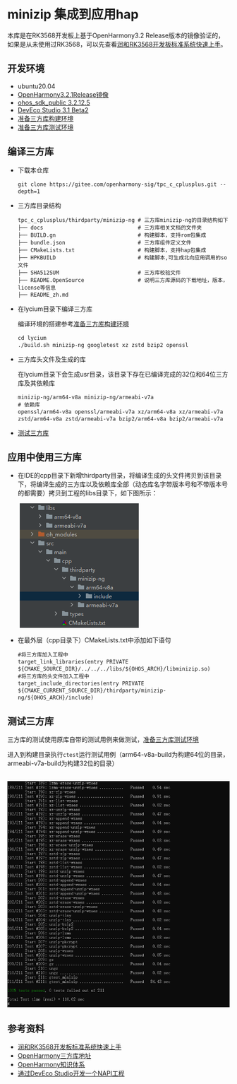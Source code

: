 # minizip 集成到应用hap

本库是在RK3568开发板上基于OpenHarmony3.2 Release版本的镜像验证的，如果是从未使用过RK3568，可以先查看[润和RK3568开发板标准系统快速上手](https://gitee.com/openharmony-sig/knowledge_demo_temp/tree/master/docs/rk3568_helloworld)。

## 开发环境

- ubuntu20.04
- [OpenHarmony3.2.1Release镜像](https://gitee.com/link?target=https%3A%2F%2Frepo.huaweicloud.com%2Fopenharmony%2Fos%2F3.2.1%2Fdayu200_standard_arm32.tar.gz)
- [ohos_sdk_public 3.2.12.5](https://gitee.com/link?target=https%3A%2F%2Frepo.huaweicloud.com%2Fopenharmony%2Fos%2F3.2.1%2Fohos-sdk-windows_linux-public.tar.gz)
- [DevEco Studio 3.1 Beta2](https://gitee.com/link?target=https%3A%2F%2Fcontentcenter-vali-drcn.dbankcdn.cn%2Fpvt_2%2FDeveloperAlliance_package_901_9%2Ff3%2Fv3%2FuJyuq3syQ2ak4hE1QZmAug%2Fdevecostudio-windows-3.1.0.400.zip%3FHW-CC-KV%3DV1%26HW-CC-Date%3D20230408T013335Z%26HW-CC-Expire%3D315360000%26HW-CC-Sign%3D96262721EDC9B34E6F62E66884AB7AE2A94C2A7B8C28D6F7FC891F46EB211A70)
- [准备三方库构建环境](../../../lycium/README.md#1编译环境准备)
- [准备三方库测试环境](../../../lycium/README.md#3ci环境准备)

## 编译三方库

- 下载本仓库

  ```shell
  git clone https://gitee.com/openharmony-sig/tpc_c_cplusplus.git --depth=1
  ```

- 三方库目录结构

  ```shell
  tpc_c_cplusplus/thirdparty/minizip-ng # 三方库minizip-ng的目录结构如下
  ├── docs                              # 三方库相关文档的文件夹
  ├── BUILD.gn                          # 构建脚本，支持rom包集成
  ├── bundle.json                       # 三方库组件定义文件
  ├── CMakeLists.txt                    # 构建脚本，支持hap包集成
  ├── HPKBUILD                          # 构建脚本,可生成北向应用调用的so文件
  ├── SHA512SUM                         # 三方库校验文件
  ├── README.OpenSource                 # 说明三方库源码的下载地址，版本，license等信息
  ├── README_zh.md   
  ```

- 在lycium目录下编译三方库

  编译环境的搭建参考[准备三方库构建环境](../../../lycium/README.md#1编译环境准备)

  ```shell
  cd lycium
  ./build.sh minizip-ng googletest xz zstd bzip2 openssl
  ```

- 三方库头文件及生成的库

  在lycium目录下会生成usr目录，该目录下存在已编译完成的32位和64位三方库及其依赖库

  ```shell
  minizip-ng/arm64-v8a minizip-ng/armeabi-v7a 
  # 依赖库
  openssl/arm64-v8a openssl/armeabi-v7a xz/arm64-v8a xz/armeabi-v7a zstd/arm64-v8a zstd/armeabi-v7a bzip2/arm64-v8a bzip2/armeabi-v7a
  ```

- [测试三方库](#测试三方库)

## 应用中使用三方库

- 在IDE的cpp目录下新增thirdparty目录，将编译生成的头文件拷贝到该目录下，将编译生成的三方库以及依赖库全部（动态库名字带版本号和不带版本号的都需要）拷贝到工程的libs目录下，如下图所示：
  
  &nbsp;![minizip_install_dir](pic/minizip_install_dir.png)

- 在最外层（cpp目录下）CMakeLists.txt中添加如下语句

  ```shell
  #将三方库加入工程中
  target_link_libraries(entry PRIVATE ${CMAKE_SOURCE_DIR}/../../../libs/${OHOS_ARCH}/libminizip.so)
  #将三方库的头文件加入工程中
  target_include_directories(entry PRIVATE ${CMAKE_CURRENT_SOURCE_DIR}/thirdparty/minizip-ng/${OHOS_ARCH}/include)
  ```
  

## 测试三方库

三方库的测试使用原库自带的测试用例来做测试，[准备三方库测试环境](../../../lycium/README.md#3ci环境准备)

进入到构建目录执行`ctest`运行测试用例（arm64-v8a-build为构建64位的目录，armeabi-v7a-build为构建32位的目录）

&nbsp;![minizip_test](pic/minizip_test.png)

## 参考资料

- [润和RK3568开发板标准系统快速上手](https://gitee.com/openharmony-sig/knowledge_demo_temp/tree/master/docs/rk3568_helloworld)
- [OpenHarmony三方库地址](https://gitee.com/openharmony-tpc)
- [OpenHarmony知识体系](https://gitee.com/openharmony-sig/knowledge)
- [通过DevEco Studio开发一个NAPI工程](https://gitee.com/openharmony-sig/knowledge_demo_temp/blob/master/docs/napi_study/docs/hello_napi.md)
